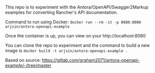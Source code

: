 This repo is to experiment with the Antora/OpenAPI/Swagger2Markup examples for converting Rancher's API documentation.

Command to run using Docker: `docker run --rm -it -p 8080:8080 arjsin/antora-openapi-example`

Once the container is up, you can view on your http://localhost:8080

You can clone the repo to experiment and the command to build a new image is `docker build -t arjsin/antora-openapi-example .`

Based on source: https://gitlab.com/graham2071/antora-openapi-example/-/tree/master
